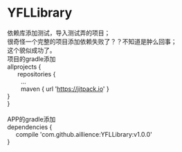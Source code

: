 # YFLLibrary
依赖库添加测试，导入测试弄的项目；<br>
很奇怪一个完整的项目添加依赖失败了？？不知道是肿么回事；<br>
这个貌似成功了。
<br>项目的gradle添加<br>
	allprojects {<br>
		&nbsp;&nbsp;&nbsp;&nbsp;&nbsp; repositories {<br>
		&nbsp;&nbsp;&nbsp;&nbsp;&nbsp;&nbsp;&nbsp;	...<br>
		&nbsp;&nbsp;&nbsp;&nbsp;&nbsp;&nbsp;&nbsp;  maven { url 'https://jitpack.io' }<br>
		}<br>
	}<br>
<br>APP的gradle添加<br>
  	dependencies {<br>
	  &nbsp;&nbsp;&nbsp;&nbsp;&nbsp;compile 'com.github.aillience:YFLLibrary:v1.0.0'<br>
	}<br>
